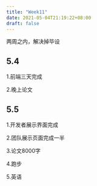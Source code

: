```yaml
---
title: "Week11"
date: 2021-05-04T21:19:22+08:00
draft: false
---
```




两周之内，解决掉毕设



## 5.4

1.前端三天完成

2.晚上论文



## 5.5

1.开发者展示界面完成

2.团队展示页面完成一半

3.论文8000字

4.跑步

5.英语
